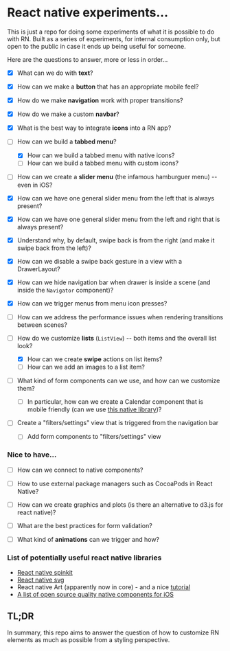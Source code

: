 # React native experiments...

This is just a repo for doing some experiments of what it is possible to do with RN. Built as a series of experiments, for internal consumption only, but open to the public in case it ends up being useful for someone.

Here are the questions to answer, more or less in order...

* [x] What can we do with **text**?

* [x] How can we make a **button** that has an appropriate mobile feel?

* [x] How do we make **navigation** work with proper transitions?
* [x] How do we make a custom **navbar**?

* [x] What is the best way to integrate **icons** into a RN app?

* [ ] How can we build a **tabbed menu**?
  * [x] How can we build a tabbed menu with native icons?
  * [ ] How can we build a tabbed menu with custom icons?

* [ ] How can we create a **slider menu** (the infamous hamburguer menu) -- even in iOS?
 * [x] How can we have one general slider menu from the left that is always present?
 * [x] How can we have one general slider menu from the left and right that is always present?
 * [x] Understand why, by default, swipe back is from the right (and make it swipe back from the left)?
 * [x] How can we disable a swipe back gesture in a view with a DrawerLayout?
 * [x] How can we hide navigation bar when drawer is inside a scene (and inside the `Navigator` component)?
 * [x] How can we trigger menus from menu icon presses?
 * [ ] How can we address the performance issues when rendering transitions
     between scenes?

* [ ] How do we customize **lists** (`ListView`) -- both items and the overall list look?
  * [x] How can we create **swipe** actions on list items?
  * [ ] How can we add an images to a list item?

* [ ] What kind of form components can we use, and how can we customize them?
  * [ ] In particular, how can we create a Calendar component that is mobile
   friendly (can we use [this native library](https://github.com/jivesoftware/PDTSimpleCalendar))?

* [ ] Create a "filters/settings" view that is triggered from the navigation bar
  * [ ] Add form components to "filters/settings" view

### Nice to have...

* [ ] How can we connect to native components?
* [ ] How to use external package managers such as CocoaPods in React Native?

* [ ] How can we create graphics and plots (is there an alternative to d3.js for react native)?
* [ ] What are the best practices for form validation?

* [ ] What kind of **animations** can we trigger and how?


### List of potentially useful react native libraries

* [React native spinkit](https://github.com/maxs15/react-native-spinkit)
* [React native svg](https://github.com/react-native-community/react-native-svg)
* React native Art (apparently now in core) - and a nice [tutorial](http://browniefed.com/blog/react-native-animated-with-react-art-firework-show/)
* [A list of open source quality native components for iOS](https://medium.com/app-coder-io/27-ios-open-source-libraries-to-skyrocket-your-development-301b67d3124c#.w3gsnhw7d)

## TL;DR

In summary, this repo aims to answer the question of how to customize RN elements as much as possible from a styling perspective.
